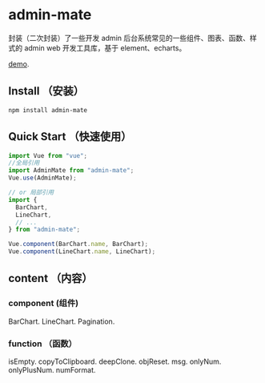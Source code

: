 # admin-mate

封装（二次封装）了一些开发 admin 后台系统常见的一些组件、图表、函数、样式的 admin web 开发工具库，基于 element、echarts。

[demo](https://reedbf.github.io/adminMate/).

## Install （安装）

```shell
npm install admin-mate
```

## Quick Start （快速使用）

```javascript
import Vue from "vue";
//全局引用
import AdminMate from "admin-mate";
Vue.use(AdminMate);

// or 局部引用
import {
  BarChart,
  LineChart,
  // ...
} from "admin-mate";

Vue.component(BarChart.name, BarChart);
Vue.component(LineChart.name, LineChart);
```

## content （内容）

### component (组件)

BarChart.
LineChart.
Pagination.

### function （函数）

isEmpty.
copyToClipboard.
deepClone.
objReset.
msg.
onlyNum.
onlyPlusNum.
numFormat.
